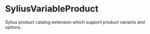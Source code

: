SyliusVariableProduct
=====================

Sylius product catalog extension which support product variants and options.

